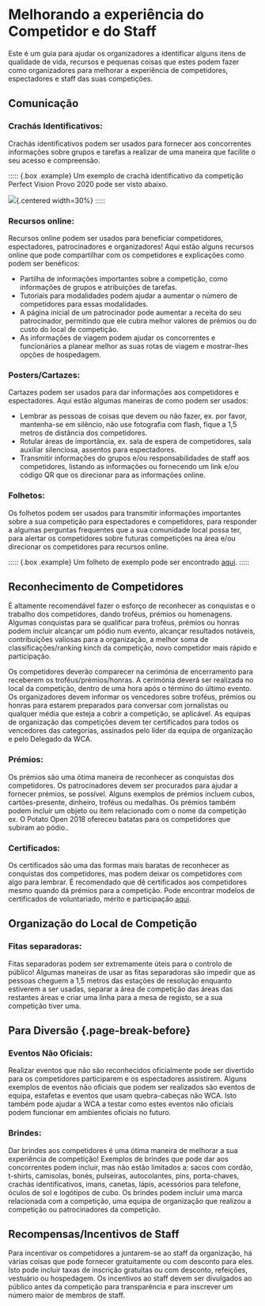 # Melhorando a experiência do Competidor e do Staff

Este é um guia para ajudar os organizadores a identificar alguns itens de qualidade de vida, recursos e pequenas coisas que estes podem fazer como organizadores para melhorar a experiência de competidores, espectadores e staff das suas competições.

## Comunicação

### Crachás Identificativos:

Crachás identificativos podem ser usados ​​para fornecer aos concorrentes informações sobre grupos e tarefas a realizar de uma maneira que facilite o seu acesso e compreensão.

::::: {.box .example}
Um exemplo de crachá identificativo da competição Perfect Vision Provo 2020 pode ser visto abaixo.

![](images/lanyard.png){.centered width=30%}
:::::

### Recursos online:

Recursos online podem ser usados ​​para beneficiar competidores, espectadores, patrocinadores e organizadores! Aqui estão alguns recursos online que pode compartilhar com os competidores e explicações como podem ser benéficos:

- Partilha de informações importantes sobre a competição, como informações de grupos e atribuições de tarefas.
- Tutoriais para modalidades podem ajudar a aumentar o número de competidores para essas modalidades.
- A página inicial de um patrocinador pode aumentar a receita do seu patrocinador, permitindo que ele cubra melhor valores de prémios ou do custo do local de competição.
- As informações de viagem podem ajudar os concorrentes e funcionários a planear melhor as suas rotas de viagem e mostrar-lhes opções de hospedagem.

### Posters/Cartazes:

Cartazes podem ser usados ​​para dar informações aos competidores e espectadores. Aqui estão algumas maneiras de como podem ser usados:

- Lembrar as pessoas de coisas que devem ou não fazer, ex. por favor, mantenha-se em silêncio, não use fotografia com flash, fique a 1,5 metros de distância dos competidores.
- Rotular áreas de importância, ex. sala de espera de competidores, sala auxiliar silenciosa, assentos para espectadores.
- Transmitir informações do grupos e/ou responsabilidades de staff aos competidores, listando as informações ou fornecendo um link e/ou código QR que os direcionar para as informações online.

### Folhetos:

Os folhetos podem ser usados ​​para transmitir informações importantes sobre a sua competição para espectadores e competidores, para responder a algumas perguntas frequentes que a sua comunidade local possa ter, para alertar os competidores sobre futuras competições na área e/ou direcionar os competidores para recursos online.

::::: {.box .example}
Um folheto de exemplo pode ser encontrado [aqui](https://docs.google.com/document/d/1cjlvbTQ-e8_TzviEfQ_OUggNtEh-1R7GhKWMU-7IW28/edit?usp=sharing).
:::::

## Reconhecimento de Competidores

É altamente recomendável fazer o esforço de reconhecer as conquistas e o trabalho dos competidores, dando troféus, prémios ou homenagens. Algumas conquistas para se qualificar para troféus, prémios ou honras podem incluir alcançar um pódio num evento, alcançar resultados notáveis, contribuições valiosas para a organização, a melhor soma de classificações/ranking kinch da competição, novo competidor mais rápido e participação.

Os competidores deverão comparecer na cerimónia de encerramento para receberem os troféus/prémios/honras. A cerimónia deverá ser realizada no local da competição, dentro de uma hora após o término do último evento. Os organizadores devem informar os vencedores sobre troféus, prémios ou honras para estarem preparados para conversar com jornalistas ou qualquer média que esteja a cobrir a competição, se aplicável. As equipas de organização das competições devem ter certificados para todos os vencedores das categorias, assinados pelo líder da equipa de organização e pelo Delegado da WCA.

### Prémios:

Os prémios são uma ótima maneira de reconhecer as conquistas dos competidores. Os patrocinadores devem ser procurados para ajudar a fornecer prémios, se possível. Alguns exemplos de prémios incluem cubos, cartões-presente, dinheiro, troféus ou medalhas. Os prémios também podem incluir um objeto ou item relacionado com o nome da competição ex. O Potato Open 2018 ofereceu batatas para os competidores que subiram ao pódio..

### Certificados:

Os certificados são uma das formas mais baratas de reconhecer as conquistas dos competidores, mas podem deixar os competidores com algo para lembrar. É recomendado que dê certificados aos competidores mesmo quando dá prémios para a competição. Pode encontrar modelos de certificados de voluntariado, mérito e participação [aqui](https://drive.google.com/drive/folders/1jrMWgOgNscPDqoxzgnEQ1bnV9D4FDzLj).

## Organização do Local de Competição

### Fitas separadoras:

Fitas separadoras podem ser extremamente úteis para o controlo de público! Algumas maneiras de usar as fitas separadoras são impedir que as pessoas cheguem a 1,5 metros das estações de resolução enquanto estiverem a ser usadas, separar a área de competição das áreas das restantes áreas e criar uma linha para a mesa de registo, se a sua competição tiver uma.

## Para Diversão {.page-break-before}

### Eventos Não Oficiais:

Realizar eventos que não são reconhecidos oficialmente pode ser divertido para os competidores participarem e os espectadores assistirem. Alguns exemplos de eventos não oficiais que podem ser realizados são eventos de equipa, estafetas e eventos que usam quebra-cabeças não WCA. Isto também pode ajudar a WCA a testar como estes eventos não oficiais podem funcionar em ambientes oficiais no futuro.

### Brindes:

Dar brindes aos competidores é uma ótima maneira de melhorar a sua experiência de competição! Exemplos de brindes que pode dar aos concorrentes podem incluir, mas não estão limitados a: sacos com cordão, t-shirts, camisolas, bonés, pulseiras, autocolantes, pins, porta-chaves, crachás identificativos, imans, canetas, lápis, acessórios para telefone, óculos de sol e logótipos de cubo. Os brindes podem incluir uma marca relacionada com a competição, uma equipa de organização que realizou a competição ou patrocinadores da competição.

## Recompensas/Incentivos de Staff

Para incentivar os competidores a juntarem-se ao staff da organização, há várias coisas que pode fornecer gratuitamente ou com desconto para eles. Isto pode incluir taxas de inscrição gratuitas ou com desconto, refeições, vestuário ou hospedagem. Os incentivos ao staff devem ser divulgados ao público antes da competição para transparência e para inscrever um número maior de membros de staff.
